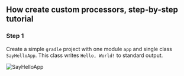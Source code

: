 How create custom processors, step-by-step tutorial
------

### Step 1

Create a simple `gradle` project with one module `app` and single class `SayHelloApp`. This class writes `Hello, World!` to standard output.

![SayHelloApp](http://screenshot.haulmont.com/4624cc854a81f002b8f310662a33.png)
